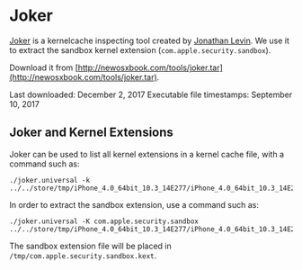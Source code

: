 # Joker

[Joker](http://newosxbook.com/tools/joker.html) is a kernelcache inspecting tool created by [Jonathan Levin](http://newosxbook.com/index.php). We use it to extract the sandbox kernel extension (`com.apple.security.sandbox`).

Download it from [http://newosxbook.com/tools/joker.tar](http://newosxbook.com/tools/joker.tar).

Last downloaded: December 2, 2017
Executable file timestamps: September 10, 2017

## Joker and Kernel Extensions

Joker can be used to list all kernel extensions in a kernel cache file, with a command such as:

```
./joker.universal -k ../../store/tmp/iPhone_4.0_64bit_10.3_14E277/iPhone_4.0_64bit_10.3_14E277.kernelcache.mach.arm
```

In order to extract the sandbox extension, use a command such as:

```
./joker.universal -K com.apple.security.sandbox ../../store/tmp/iPhone_4.0_64bit_10.3_14E277/iPhone_4.0_64bit_10.3_14E277.kernelcache.mach.arm
```

The sandbox extension file will be placed in `/tmp/com.apple.security.sandbox.kext`.
